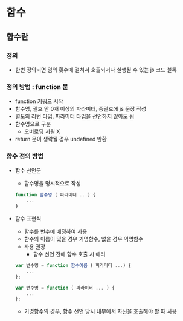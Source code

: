 # 함수



## 함수란



### 정의

- 한번 정의되면 임의 횟수에 걸쳐서 호출되거나 실행될 수 있는 js 코드 블록



### 정의 방법 : function 문

- function 키워드 시작
- 함수명, 괄호 안 0개 이상의 파라미터, 중괄호에 js 문장 작성
- 별도의 리턴 타입, 파라미터 타입을 선언하지 않아도 됨
- 함수명으로 구분
  - 오버로딩 지원 X
- return 문이 생략될 경우 undefined 반환



### 함수 정의 방법

- 함수 선언문

  - 함수명을 명시적으로 작성

  ```js
  function 함수명 ( 파라미터 ...) {
      ...
  }
  ```

- 함수 표현식

  - 함수를 변수에 배정하여 사용
  - 함수의 이름이 있을 경우 기명함수, 없을 경우 익명함수
  - 사용 권장
    - 함수 선언 전에 함수 호출 시 에러

  ```js
  var 변수명 = function 함수이름 ( 파라미터 ...) {
      ...
  };
  
  var 변수명 = function ( 파라미터 ... ) {
      ...
  };
  ```

  - 기명함수의 경우, 함수 선언 당시 내부에서 자신을 호출해야 할 때 사용

